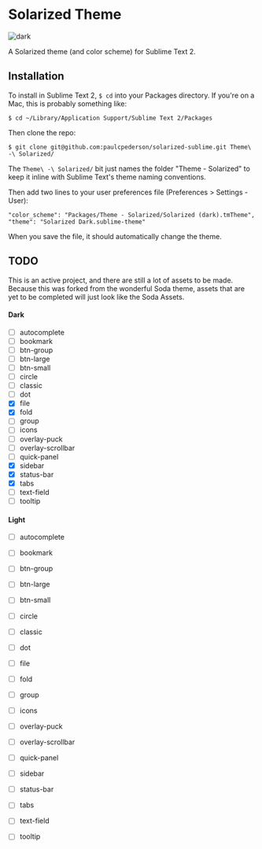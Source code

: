 # Solarized Theme

![dark](https://f.cloud.github.com/assets/1031758/626866/c6cfa796-cfd6-11e2-83af-15828d6a858e.png)

A Solarized theme (and color scheme) for Sublime Text 2.

## Installation

To install in Sublime Text 2, ```$ cd``` into your Packages directory. If you're on a Mac, this is probably something like:

```bsh
$ cd ~/Library/Application Support/Sublime Text 2/Packages
```

Then clone the repo:

```bsh
$ git clone git@github.com:paulcpederson/solarized-sublime.git Theme\ -\ Solarized/
```

The ```Theme\ -\ Solarized/``` bit just names the folder "Theme - Solarized" to keep it inline with Sublime Text's theme naming conventions.

Then add two lines to your user preferences file (Preferences > Settings - User):

```
"color_scheme": "Packages/Theme - Solarized/Solarized (dark).tmTheme",
"theme": "Solarized Dark.sublime-theme"
```

When you save the file, it should automatically change the theme.

## TODO
This is an active project, and there are still a lot of assets to be made. Because this was forked from the wonderful Soda theme, assets that are yet to be completed will just look like the Soda Assets.

#### Dark
* [ ] autocomplete
* [ ] bookmark
* [ ] btn-group
* [ ] btn-large
* [ ] btn-small
* [ ] circle
* [ ] classic
* [ ] dot
* [x] file
* [x] fold
* [ ] group
* [ ] icons
* [ ] overlay-puck
* [ ] overlay-scrollbar
* [ ] quick-panel
* [x] sidebar
* [x] status-bar
* [x] tabs
* [ ] text-field
* [ ] tooltip

#### Light
* [ ] autocomplete
* [ ] bookmark
* [ ] btn-group
* [ ] btn-large
* [ ] btn-small
* [ ] circle
* [ ] classic
* [ ] dot
* [ ] file
* [ ] fold
* [ ] group
* [ ] icons
* [ ] overlay-puck
* [ ] overlay-scrollbar
* [ ] quick-panel
* [ ] sidebar
* [ ] status-bar
* [ ] tabs
* [ ] text-field
* [ ] tooltip

